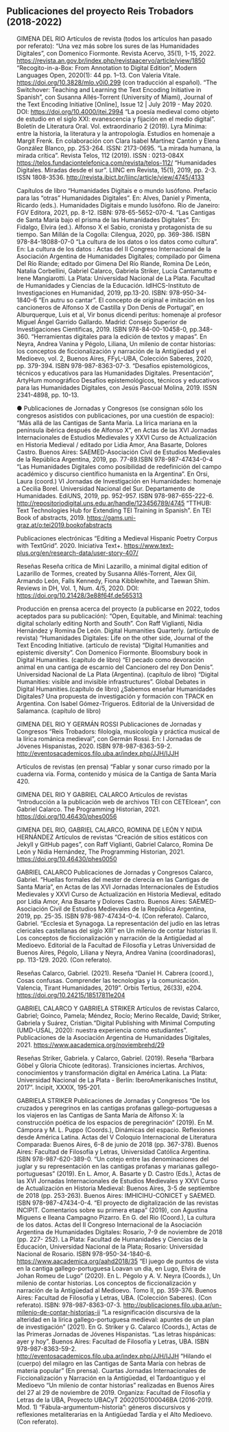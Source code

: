 ## Publicaciones del proyecto Reis Trobadors (2018-2022)

<div class="container mx-auto px-2 py-2">
        <div class="py-2 mb-2 prose">
          <ul>

GIMENA DEL RIO 
Artículos de revista (todos los artículos han pasado por referato):
“Una vez más sobre los sures de las Humanidades Digitales”, con Domenico Fiormonte. Revista Acervo, 35(1), 1-15, 2022. https://revista.an.gov.br/index.php/revistaacervo/article/view/1850
“Recogito-in-a-Box: From Annotation to Digital Edition”, Modern Languages Open, 2020(1): 44 pp. 1–13. Con Valeria Vitale. https://doi.org/10.3828/mlo.v0i0.299   (con traducción al español).
“The Switchover: Teaching and Learning the Text Encoding Initiative in Spanish”, con Susanna Allés-Torrent (University of Miami), Journal of the Text Encoding Initiative [Online], Issue 12 | July 2019 - May 2020. DOI: https://doi.org/10.4000/jtei.2994
 “La poesía medieval como objeto de estudio en el siglo XXI: evanescencia y fijación en el medio digital”. Boletín de Literatura Oral. Vol. extraordinario 2 (2019). Lyra Mínima: entre la historia, la literatura y la antropología. Estudios en homenaje a Margit Frenk. En colaboración con Clara Isabel Martínez Cantón y Elena González Blanco, pp. 253-264. ISSN: 2173-0695.
“La mirada humana, la mirada crítica”. Revista Telos, 112 (2019). ISSN : 0213-084X https://telos.fundaciontelefonica.com/revista/telos-112/
 “Humanidades Digitales. Miradas desde el sur”. LIINC em Revista, 15(1), 2019, pp. 2-3. ISSN 1808-3536. http://revista.ibict.br/liinc/article/view/4745/4133
 
Capítulos de libro
“Humanidades Digitais e o mundo lusófono. Prefacio para las “otras” Humanidades Digitales”. En: Alves, Daniel y Pimenta, Ricardo (eds.). Humanidades Digitais e mundo lusófono. Rio de Janeiro: FGV Editora, 2021, pp. 8-12. ISBN: 978-65-5652-070-4.
 “Las Cantigas de Santa María bajo el prisma de las Humanidades Digitales”. En: Fidalgo, Elvira (ed.). Alfonso X el Sabio, cronista y protagonista de su tiempo. San Millán de la Cogolla: Cilengua, 2020, pp. 369-386. ISBN 978-84-18088-07-0
“La cultura de los datos o los datos como cultura”. En: La cultura de los datos : Actas del II Congreso Internacional de la Asociación Argentina de Humanidades Digitales; compilado por Gimena Del Río Riande; editado por Gimena Del Río Riande, Romina De León, Natalia Corbellini, Gabriel Calarco, Gabriela Striker, Lucía Cantamutto e Irene Mangiarotti. La Plata: Universidad Nacional de La Plata. Facultad de Humanidades y Ciencias de la Educación. IdIHCS-Instituto de Investigaciones en Humanidad, 2019, pp.13-20. ISBN: 978-950-34-1840-6
“En autru so cantar”. El concepto de original e imitación en los cancioneros de Alfonso X de Castilla y Don Denis de Portugal”, en Alburquerque, Luis et al, Vir bonus dicendi peritus: homenaje al profesor Miguel Ángel Garrido Gallardo. Madrid: Consejo Superior de Investigaciones Científicas, 2019. ISBN 978-84-00-10458-0, pp.348-360.
“Herramientas digitales para la edición de textos y mapas”. En Neyra, Andrea Vanina y Pégolo, Liliana, Un milenio de contar historias: los conceptos de ficcionalización y narración de la Antigüedad y el Medioevo, vol. 2, Buenos Aires, FFyL-UBA, Colección Saberes, 2020, pp. 379-394. ISBN 978-987-8363-07-3.
“Desafíos epistemológicos, técnicos y educativos para las Humanidades Digitales. Presentación”, ArtyHum monográfico Desafíos epistemológicos, técnicos y educativos para las Humanidades Digitales, con Jesús Pascual Molina, 2019. ISSN 2341-4898, pp. 10-13. 
  
●       Publicaciones de Jornadas y Congresos (se consignan sólo los congresos asistidos con publicaciones, por una cuestión de espacio):
“Más allá de las Cantigas de Santa María. La lírica mariana en la península ibérica después de Alfonso X”, en Actas de las XVI Jornadas Internacionales de Estudios Medievales y XXVI Curso de Actualización en Historia Medieval / editado por Lidia Amor, Ana Basarte, Dolores Castro. Buenos Aires: SAEMED-Asociación Civil de Estudios Medievales de la República Argentina, 2019, pp. 77-89.ISBN 978-987-47434-0-4
 “Las Humanidades Digitales como posibilidad de redefinición del campo académico y discurso científico humanista en la Argentina”. En Orsi, Laura (coord.) VI Jornadas de Investigación en Humanidades: homenaje a Cecilia Borel. Universidad Nacional del Sur. Departamento de Humanidades. EdiUNS, 2019, pp. 952-957. ISBN 978-987-655-222-6. http://repositoriodigital.uns.edu.ar/handle/123456789/4745
“TTHUB: Text Technologies Hub for Extending TEI Training in Spanish”. En TEI Book of abstracts, 2019. https://gams.uni-graz.at/o:tei2019.bookofabstracts

Publicaciones electrónicas
“Editing a Medieval Hispanic Poetry Corpus with TextGrid”. 2020. Iniciativa Text+. https://www.text-plus.org/en/research-data/user-story-407/ 
 
Reseñas
Reseña crítica de Mini Lazarillo, a minimal digital edition of Lazarillo de Tormes, created by Susanna Allés-Torrent, Alex Gil, Armando León, Falls Kennedy, Fiona Kibblewhite, and Taewan Shim. Reviews in DH, Vol. 1, Num. 4/5, 2020. DOI: https://doi.org/10.21428/3e88f64f.de565313
 
Producción en prensa acerca del proyecto (a publicarse en 2022, todos aceptados para su publicación):
“Open, Equitable, and Minimal: teaching digital scholarly editing North and South”. Con Raff Viglianti, Nidia Hernández y Romina De León. Digital Humanities Quarterly. (artículo de revista)
“Humanidades Digitales: Life on the other side, Journal of the Text Encoding Initiative. (artículo de revista)
“Digital Humanities and epistemic diversity”. Con Domenico Fiormonte. Bloomsbury book in Digital Humanities. (capítulo de libro)
“El pecado como devoración animal en una cantiga de escarnio del Cancionero del rey Don Denis”. Universidad Nacional de La Plata (Argentina). (capítulo de libro)
“Digital Humanities: visible and invisible infrastructures”. Global Debates in Digital Humanities.(capítulo de libro)
¿Sabemos enseñar Humanidades Digitales? Una propuesta de investigación y formación con TPACK en Argentina. Con Isabel Gómez-Trigueros. Editorial de la Universidad de Salamanca. (capítulo de libro)

GIMENA DEL RIO Y GERMÁN ROSSI
Publicaciones de Jornadas y Congresos
“Reis Trobadors: filología, musicología y práctica musical de la lírica románica medieval”, con Germán Rossi. En: I Jornadas de Jóvenes Hispanistas, 2020. ISBN 978-987-8363-59-2.  http://eventosacademicos.filo.uba.ar/index.php/JJH/IJJH

Artículos de revistas (en prensa)
“Fablar y sonar curso rimado por la cuaderna vía. Forma, contenido y música de la Cantiga de Santa María 420.

GIMENA DEL RIO Y GABRIEL CALARCO
Artículos de revistas
“Introducción a la publicación web de archivos TEI con CETEIcean”, con Gabriel Calarco. The Programming Historian, 2021. https://doi.org/10.46430/phes0056

GIMENA DEL RIO, GABRIEL CALARCO, ROMINA DE LEÓN Y NIDIA HERNÁNDEZ
Artículos de revistas
“Creación de sitios estáticos con Jekyll y GitHub pages”, con Raff Viglianti, Gabriel Calarco, Romina De León y  Nidia Hernández, The Programming Historian, 2021. https://doi.org/10.46430/phes0050

GABRIEL CALARCO
Publicaciones de Jornadas y Congresos
Calarco, Gabriel. “Huellas formales del mester de clerecía en las Cantigas de Santa María”, en Actas de las XVI Jornadas Internacionales de Estudios Medievales y XXVI Curso de Actualización en Historia Medieval, editado por Lidia Amor, Ana Basarte y Dolores Castro. Buenos Aires: SAEMED-Asociación Civil de Estudios Medievales de la República Argentina, 2019, pp. 25-35. ISBN 978-987-47434-0-4. (Con referato).
Calarco, Gabriel. “Ecclesia et Synagoga. La representación del judío en las letras clericales castellanas del siglo XIII” en Un milenio de contar historias II. Los conceptos de ficcionalización y narración de la Antigüedad al Medioevo. Editorial de la Facultad de Filosofía y Letras Universidad de Buenos Aires, Pégolo, Liliana y Neyra, Andrea Vanina (coordinadoras), pp. 113-129. 2020. (Con referato).

Reseñas
Calarco, Gabriel. (2021). Reseña “Daniel H. Cabrera (coord.), Cosas confusas. Comprender las tecnologí­as y la comunicación. Valencia, Tirant Humanidades, 2019”. Orbis Tertius, 26(33), e204. https://doi.org/10.24215/18517811e204


GABRIEL CALARCO Y GABRIELA STRIKER
Artículos de revistas
Calarco, Gabriel; Goinco, Pamela; Méndez, Rocío; Merino Recalde, David; Striker, Gabriela y Suárez, Cristian.“Digital Publishing with Minimal Computing (UMD-USAL, 2020): nuestra experiencia como estudiantes”. Publicaciones de la Asociación Argentina de Humanidades Digitales, 2021. https://www.aacademica.org/noviembrehd/29 

Reseñas
Striker, Gabriela. y Calarco, Gabriel. (2019). Reseña “Barbara Göbel y Gloria Chicote (editoras). Transiciones inciertas. Archivos, conocimientos y transformación digital en América Latina. La Plata: Universidad Nacional de La Plata - Berlín: IberoAmerikanisches Institut, 2017”. Incipit, XXXIX, 195-201.

GABRIELA STRIKER
Publicaciones de Jornadas y Congresos
“De los cruzados y peregrinos en las cantigas profanas gallego-portuguesas a los viajeros en las Cantigas de Santa María de Alfonso X: la construcción poética de los espacios de peregrinación” (2019). En M. Cámpora y M. L. Puppo (Coords.), Dinámicas del espacio. Reflexiones desde América Latina. Actas del V Coloquio Internacional de Literatura Comparada: Buenos Aires, 6-8 de junio de 2018 (pp. 367-378). Buenos Aires: Facultad de Filosofía y Letras, Universidad Católica Argentina. ISBN 978-987-620-389-0.
“Un cotejo entre las denominaciones del juglar y su representación en las cantigas profanas y marianas gallego-portuguesas” (2019). En L. Amor, A. Basarte y D. Castro (Eds.), Actas de las XVI Jornadas Internacionales de Estudios Medievales y XXVI Curso de Actualización en Historia Medieval: Buenos Aires, 3-5 de septiembre de 2018 (pp. 253-263). Buenos Aires: IMHICIHU-CONICET y SAEMED. ISBN 978-987-47434-0-4.
“El proyecto de digitalización de las revistas INCIPIT. Comentarios sobre su primera etapa” (2019), con Agustina Miguens e Ileana Campagno Pizarro. En G. del Rio (Coord.), La cultura de los datos. Actas del II Congreso Internacional de la Asociación Argentina de Humanidades Digitales: Rosario, 7-9 de noviembre de 2018 (pp. 227- 252). La Plata: Facultad de Humanidades y Ciencias de la Educación, Universidad Nacional de la Plata; Rosario: Universidad Nacional de Rosario. ISBN 978-950-34-1840-6. https://www.aacademica.org/aahd2018/35
“El juego de puntos de vista en la cantiga gallego-portuguesa Loavan un dia, en Lugo, Elvira de Johan Romeu de Lugo” (2020). En L. Pégolo y A. V. Neyra (Coords.), Un milenio de contar historias. Los conceptos de ficcionalización y narración  de la Antigüedad al Medioevo. Tomo II, pp. 359-376. Buenos Aires: Facultad de Filosofía y Letras, UBA. (Colección Saberes).  (Con referato). ISBN: 978-987-8363-07-3. http://publicaciones.filo.uba.ar/un-milenio-de-contar-historias-ii
“La resignificación discursiva de la alteridad en la lírica gallego-portuguesa medieval: apuntes de un plan de investigación” (2021). En G. Striker y G. Calarco (Coords.), Actas de las Primeras Jornadas de Jóvenes Hispanistas. “Las letras hispánicas: ayer y hoy”. Buenos Aires: Facultad de Filosofía y Letras, UBA.  ISBN 978-987-8363-59-2. http://eventosacademicos.filo.uba.ar/index.php/JJH/IJJH
“Hilando el (cuerpo) del milagro en las Cantigas de Santa María con hebras de materia popular” (En prensa). Cuartas Jornadas Internacionales de Ficcionalización y Narración en la Antigüedad, el Tardoantiguo y el Medioevo “Un milenio de contar historias” realizadas en Buenos Aires del 27 al 29 de noviembre de 2019. Organiza: Facultad de Filosofía y Letras de la UBA, Proyecto UBACyT 20020150100046BA (2016-2019. Mod. 1) “Fábula-argumentum-historia”: géneros discursivos y reflexiones metaliterarias en la Antigüedad Tardía y el Alto Medioevo. (Con referato).
